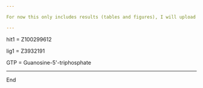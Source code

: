 ```yaml
---

For now this only includes results (tables and figures), I will upload raw trajectories and poses when possible - they are very large files and my internet is slow

---
```


hit1 = Z100299612

lig1 = Z3932191

GTP = Guanosine-5'-triphosphate

---

End